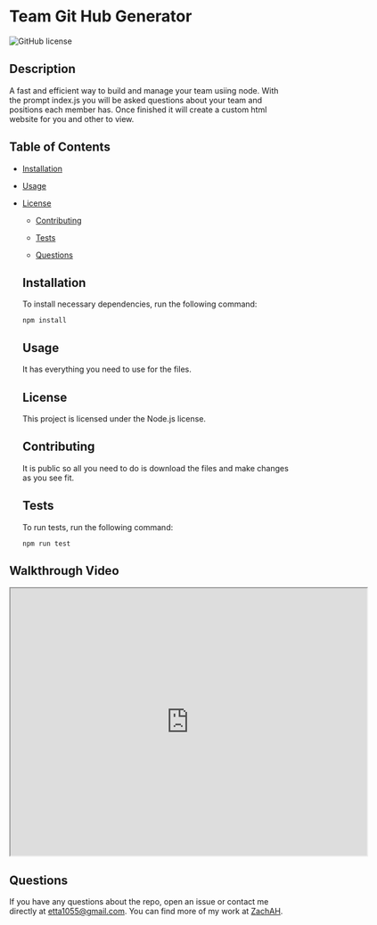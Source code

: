 # Team Git Hub Generator
  ![GitHub license](https://img.shields.io/badge/license-Node.js-blue.svg)
  
  ## Description
  
  A fast and efficient way to build and manage your team usiing node. With the prompt index.js you will be asked questions about your team and positions each member has. Once finished it will create a custom html website for you and other to view.
  
  ## Table of Contents 
  
  * [Installation](#installation)
  
  * [Usage](#usage)
  
* [License](#license)

  * [Contributing](#contributing)
  
  * [Tests](#tests)
  
  * [Questions](#questions)
  
  ## Installation
  
  To install necessary dependencies, run the following command:
  
  ```
  npm install
  ```
  
  ## Usage
  
  It has everything you need to use for the files.
  
  ## License
  
  This project is licensed under the Node.js license.
    
  ## Contributing
  
  It is public so all you need to do is download the files and make changes as you see fit.
  
  ## Tests
  
  To run tests, run the following command:
  
  ```
  npm run test
  ```
  
 ## Walkthrough Video
 <iframe src="https://drive.google.com/file/d/12KsyeA60Xdj5KX0xbLHRBCQtbdPf8v-1/preview" width="640" height="480"></iframe>
 
 ## Questions
  
  If you have any questions about the repo, open an issue or contact me directly at etta1055@gmail.com. You can find more of my work at [ZachAH](https://github.com/ZachAH/).
